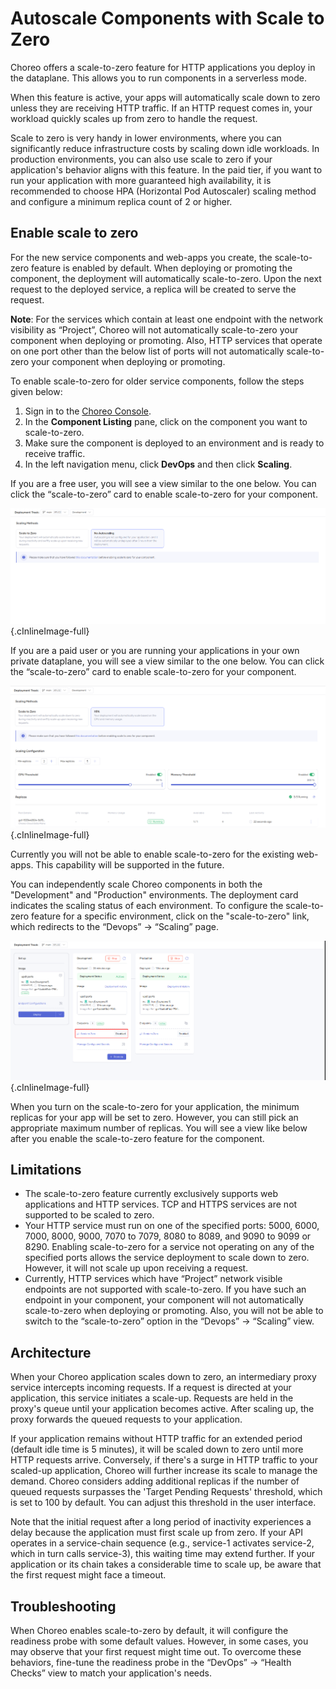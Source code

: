 # Autoscale Components with Scale to Zero

Choreo offers a scale-to-zero feature for HTTP applications you deploy in the dataplane. This allows you to run components in a serverless mode.

When this feature is active, your apps will automatically scale down to zero unless they are receiving HTTP traffic. If an HTTP request comes in, your workload quickly scales up from zero to handle the request.

Scale to zero is very handy in lower environments, where you can significantly reduce infrastructure costs by scaling down idle workloads. In production environments, you can also use scale to zero if your application's behavior aligns with this feature. In the paid tier, if you want to run your application with more guaranteed high availability, it is recommended to choose HPA (Horizontal Pod Autoscaler) scaling method and configure a minimum replica count of 2 or higher.

## Enable scale to zero

For the new service components and web-apps you create, the scale-to-zero feature is enabled by default. When deploying or promoting the component, the deployment will automatically scale-to-zero.
Upon the next request to the deployed service, a replica will be created to serve the request.

**Note**: For the services which contain at least one endpoint with the network visibility as “Project”, Choreo will not automatically scale-to-zero your component when deploying or promoting.
Also, HTTP services that operate on one port other than the below list of ports will not automatically scale-to-zero your component when deploying or promoting.

To enable scale-to-zero for older service components, follow the steps given below:

1. Sign in to the [Choreo Console](https://console.choreo.dev/).
2. In the **Component Listing** pane, click on the component you want to scale-to-zero. 
3. Make sure the component is deployed to an environment and is ready to receive traffic.
4. In the left navigation menu, click **DevOps** and then click **Scaling**.

If you are a free user, you will see a view similar to the one below. You can click the “scale-to-zero” card to enable scale-to-zero for your component.

![Free User - Scale to Zero](../../assets/img/devops-and-ci-cd/scaling/free-user-scaling-view.png){.cInlineImage-full}

If you are a paid user or you are running your applications in your own private dataplane, you will see a view similar to the one below. You can click the “scale-to-zero” card to enable scale-to-zero for your component.

![Paid User - Scale to Zero](../../assets/img/devops-and-ci-cd/scaling/paid-user-scaling-view.png){.cInlineImage-full}

Currently you will not be able to enable scale-to-zero for the existing web-apps. This capability will be supported in the future.

You can independently scale Choreo components in both the "Development" and "Production" environments. The deployment card indicates the scaling status of each environment. To configure the scale-to-zero feature for a specific environment, click on the "scale-to-zero" link, which redirects to the “Devops” → “Scaling” page.

![Deploy View - Scale to Zero](../../assets/img/devops-and-ci-cd/scaling/scale-to-zero-in-deploy-view.png){.cInlineImage-full}

When you turn on the scale-to-zero for your application, the minimum replicas for your app will be set to zero. However, you can still pick an appropriate maximum number of replicas.
You will see a view like below after you enable the scale-to-zero feature for the component.

## Limitations

- The scale-to-zero feature currently exclusively supports web applications and HTTP services. TCP and HTTPS services are not supported to be scaled to zero.
- Your HTTP service must run on one of the specified ports: 5000, 6000, 7000, 8000, 9000, 7070 to 7079, 8080 to 8089, and 9090 to 9099 or 8290. Enabling scale-to-zero for a service not operating on any of the specified ports allows the service deployment to scale down to zero. However, it will not scale up upon receiving a request.
- Currently, HTTP services which have “Project” network visible endpoints are not supported with scale-to-zero.
  If you have such an endpoint in your component, your component will not automatically scale-to-zero when deploying or promoting. Also, you will not be able to switch to the “scale-to-zero” option in the “Devops” → “Scaling” view.

## Architecture 

When your Choreo application scales down to zero, an intermediary proxy service intercepts incoming requests. If a request is directed at your application, this service initiates a scale-up. Requests are held in the proxy's queue until your application becomes active. After scaling up, the proxy forwards the queued requests to your application.

If your application remains without HTTP traffic for an extended period (default idle time is 5 minutes), it will be scaled down to zero until more HTTP requests arrive. Conversely, if there's a surge in HTTP traffic to your scaled-up application, Choreo will further increase its scale to manage the demand. Choreo considers adding additional replicas if the number of queued requests surpasses the 'Target Pending Requests' threshold, which is set to 100 by default. You can adjust this threshold in the user interface.

Note that the initial request after a long period of inactivity experiences a delay because the application must first scale up from zero. If your API operates in a service-chain sequence (e.g., service-1 activates service-2, which in turn calls service-3), this waiting time may extend further. If your application or its chain takes a considerable time to scale up, be aware that the first request might face a timeout.

## Troubleshooting

When Choreo enables scale-to-zero by default, it will configure the readiness probe with some default values. However, in some cases, you may observe that your first request might time out. To overcome these behaviors, fine-tune the readiness probe in the “DevOps” → “Health Checks” view to match your application's needs.
